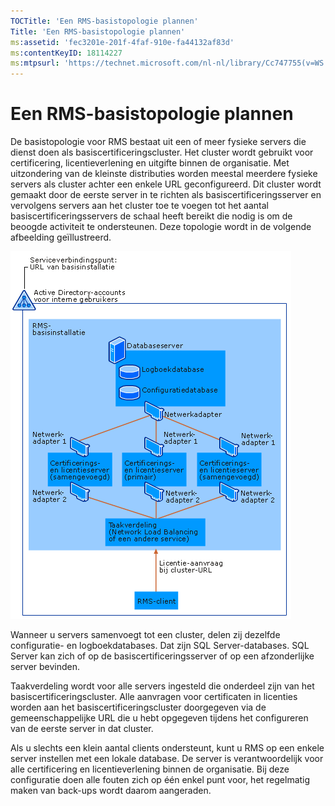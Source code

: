 ```yaml
---
TOCTitle: 'Een RMS-basistopologie plannen'
Title: 'Een RMS-basistopologie plannen'
ms:assetid: 'fec3201e-201f-4faf-910e-fa44132af83d'
ms:contentKeyID: 18114227
ms:mtpsurl: 'https://technet.microsoft.com/nl-nl/library/Cc747755(v=WS.10)'
---
```


Een RMS-basistopologie plannen
==============================

De basistopologie voor RMS bestaat uit een of meer fysieke servers die dienst doen als basiscertificeringscluster. Het cluster wordt gebruikt voor certificering, licentieverlening en uitgifte binnen de organisatie. Met uitzondering van de kleinste distributies worden meestal meerdere fysieke servers als cluster achter een enkele URL geconfigureerd. Dit cluster wordt gemaakt door de eerste server in te richten als basiscertificeringsserver en vervolgens servers aan het cluster toe te voegen tot het aantal basiscertificeringsservers de schaal heeft bereikt die nodig is om de beoogde activiteit te ondersteunen. Deze topologie wordt in de volgende afbeelding geïllustreerd.

![alt text](/security-updates/images/Cc747755.a3332719-4d25-4694-a89a-7c31fd97ca3b(WS.10).gif "Basistopologie")

Wanneer u servers samenvoegt tot een cluster, delen zij dezelfde configuratie- en logboekdatabases. Dat zijn SQL Server-databases. SQL Server kan zich of op de basiscertificeringsserver of op een afzonderlijke server bevinden.

Taakverdeling wordt voor alle servers ingesteld die onderdeel zijn van het basiscertificeringscluster. Alle aanvragen voor certificaten in licenties worden aan het basiscertificeringscluster doorgegeven via de gemeenschappelijke URL die u hebt opgegeven tijdens het configureren van de eerste server in dat cluster.

Als u slechts een klein aantal clients ondersteunt, kunt u RMS op een enkele server instellen met een lokale database. De server is verantwoordelijk voor alle certificering en licentieverlening binnen de organisatie. Bij deze configuratie doen alle fouten zich op één enkel punt voor, het regelmatig maken van back-ups wordt daarom aangeraden.
